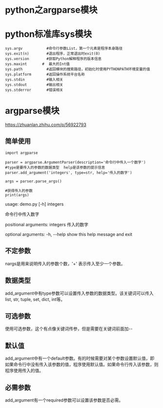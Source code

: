 # python之argparse模块


# python标准库sys模块
```
sys.argv           #命令行参数List，第一个元素是程序本身路径
sys.exit(n)        #退出程序，正常退出时exit(0)
sys.version        #获取Python解释程序的版本信息
sys.maxint       #  最大的Int值
sys.path           #返回模块的搜索路径，初始化时使用PYTHONPATH环境变量的值
sys.platform       #返回操作系统平台名称
sys.stdin          #输入相关
sys.stdout         #输出相关
sys.stderror       #错误相关
```

# argparse模块
https://zhuanlan.zhihu.com/p/56922793

## 简单使用
```
import argparse

parser = argparse.ArgumentParser(description='命令行中传入一个数字')
#type是要传入的参数的数据类型  help是该参数的提示信息
parser.add_argument('integers', type=str, help='传入的数字')

args = parser.parse_args()

#获得传入的参数
print(args)
```

usage: demo.py [-h] integers

命令行中传入数字

positional arguments:
  integers    传入的数字

optional arguments:
  -h, --help  show this help message and exit

## 不定参数
nargs是用来说明传入的参数个数，'+' 表示传入至少一个参数。

## 数据类型
add_argument中有type参数可以设置传入参数的数据类型。该关键词可以传入list, str, tuple, set, dict, int等。

## 可选参数
使用可选参数，这个有点像关键词传参，但是需要在关键词前面加--

## 默认值
add_argument中有一个default参数。有的时候需要对某个参数设置默认值，即如果命令行中没有传入该参数的值，程序使用默认值。如果命令行传入该参数，则程序使用传入的值。

## 必需参数
add_argument有一个required参数可以设置该参数是否必需。









